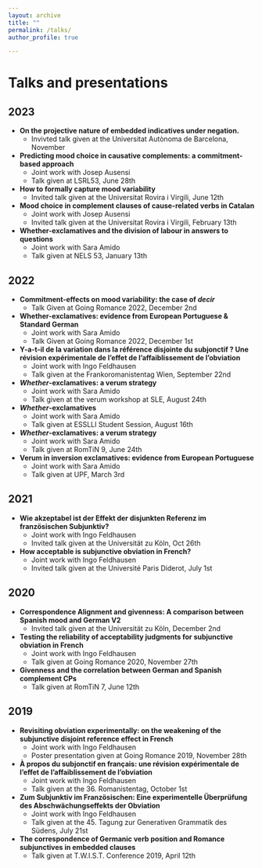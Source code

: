 ```yaml
---
layout: archive
title: ""
permalink: /talks/
author_profile: true

---
```


Talks and presentations
======

2023
----
- **On the projective nature of embedded indicatives under negation.**
  - Invivted talk given at the Universitat Autònoma de Barcelona, November 
- **Predicting mood choice in causative complements: a commitment-based approach**
  - Joint work with Josep Ausensi
  - Talk given at LSRL53, June 28th
- **How to formally capture mood variability**
  - Invited talk given at the Universitat Rovira i Virgili, June 12th
- **Mood choice in complement clauses of cause-related verbs in Catalan**
  - Joint work with Josep Ausensi
  - Invited talk given at the Universitat Rovira i Virgili, February 13th
- **Whether-exclamatives and the division of labour in answers to questions**
  - Joint work with Sara Amido
  - Talk given at NELS 53, January 13th

2022
----
- **Commitment-effects on mood variability: the case of *decir***
  - Talk Given at Going Romance 2022, December 2nd
- **Whether-exclamatives: evidence from European Portuguese & Standard German**
  - Joint work with Sara Amido
  - Talk Given at Going Romance 2022, December 1st
- **Y-a-t-il de la variation dans la référence disjointe du subjonctif ? Une révision expérimentale de l’effet de l’affaiblissement de l’obviation**
  - Joint work with Ingo Feldhausen
  - Talk given at the Frankoromanistentag Wien, September 22nd
- ***Whether*-exclamatives: a verum strategy**
  - Joint work with Sara Amido
  - Talk given at the verum workshop at SLE, August 24th
- ***Whether*-exclamatives**
  - Joint work with Sara Amido
  - Talk given at ESSLLI Student Session, August 16th
- ***Whether*-exclamatives: a verum strategy**
  - Joint work with Sara Amido
  - Talk given at RomTiN 9, June 24th
- **Verum in inversion exclamatives: evidence from European Portuguese**
  - Joint work with Sara Amido
  - Talk given at UPF, March 3rd

2021
----
- **Wie akzeptabel ist der Effekt der disjunkten Referenz im französischen Subjunktiv?**
  - Joint work with Ingo Feldhausen
  - Invited talk given at the Universität zu Köln, Oct 26th
- **How acceptable is subjunctive obviation in French?**
  - Joint work with Ingo Feldhausen
  - Invited talk given at the Université Paris Diderot, July 1st

2020
----
- **Correspondence Alignment and givenness: A comparison between Spanish mood and German V2**
  - Invited talk given at the Universität zu Köln, December 2nd
- **Testing the reliability of acceptability judgments for subjunctive obviation in French**
  - Joint work with Ingo Feldhausen
  - Talk given at Going Romance 2020, November 27th
- **Givenness and the correlation between German and Spanish complement CPs**
  - Talk given at RomTiN 7, June 12th

2019
----

- **Revisiting obviation experimentally: on the weakening of the subjunctive disjoint reference effect in French**
  - Joint work with Ingo Feldhausen
  - Poster presentation given at Going Romance 2019, November 28th
- **À propos du subjonctif en français: une révision expérimentale de l’effet de l’affaiblissement de l’obviation**
  - Joint work with Ingo Feldhausen
  - Talk given at the 36. Romanistentag, October 1st
- **Zum Subjunktiv im Französischen: Eine experimentelle Überprüfung des Abschwächungseffekts der Obviation**
  - Joint work with Ingo Feldhausen
  - Talk given at the 45. Tagung zur Generativen Grammatik des Südens, July 21st
- **The correspondence of Germanic verb position and Romance subjunctives in embedded clauses**
  - Talk given at T.W.I.S.T. Conference 2019, April 12th

